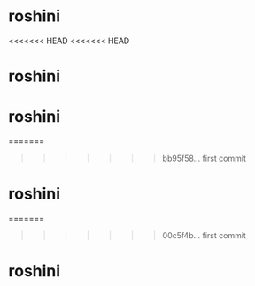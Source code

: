 # roshini
<<<<<<< HEAD
<<<<<<< HEAD
# roshini
# roshini
=======
>>>>>>> bb95f58... first commit
# roshini
=======
>>>>>>> 00c5f4b... first commit
# roshini

